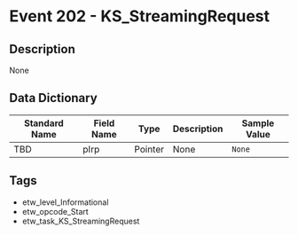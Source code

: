 # Event 202 - KS_StreamingRequest

## Description
None

## Data Dictionary
|Standard Name|Field Name|Type|Description|Sample Value|
|---|---|---|---|---|
|TBD|pIrp|Pointer|None|`None`|

## Tags
* etw_level_Informational
* etw_opcode_Start
* etw_task_KS_StreamingRequest